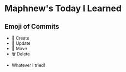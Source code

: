 # Maphnew's Today I Learned

## Emoji of Commits
- 🎇 Create
- 🎈 Update
- 🎠 Move
- 🗑 Delete

+ Whatever I tried!
